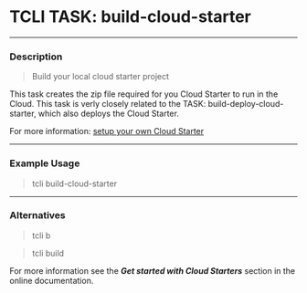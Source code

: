 # TCLI TASK: build-cloud-starter

---
### Description

> Build your local cloud starter project

This task creates the zip file required for you Cloud Starter to run in the Cloud. This task is verly closely related to the TASK: build-deploy-cloud-starter, which also deploys the Cloud Starter.

For more information: [setup your own Cloud Starter](https://tibcosoftware.github.io/TCSToolkit/cli/tutorials/003_Get_Started_With_Cloud_Starters/)

---
### Example Usage
> tcli build-cloud-starter

---
### Alternatives
> tcli b

> tcli build

For more information see the ***Get started with Cloud Starters*** section in the online documentation.
